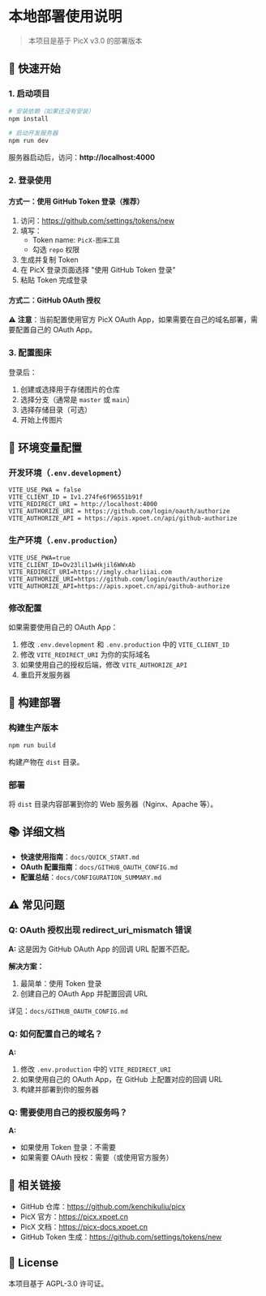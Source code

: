 # 本地部署使用说明

> 本项目是基于 PicX v3.0 的部署版本

## 🚀 快速开始

### 1. 启动项目

```bash
# 安装依赖（如果还没有安装）
npm install

# 启动开发服务器
npm run dev
```

服务器启动后，访问：**http://localhost:4000**

### 2. 登录使用

#### 方式一：使用 GitHub Token 登录（推荐）

1. 访问：https://github.com/settings/tokens/new
2. 填写：
   - Token name: `PicX-图床工具`
   - 勾选 `repo` 权限
3. 生成并复制 Token
4. 在 PicX 登录页面选择 "使用 GitHub Token 登录"
5. 粘贴 Token 完成登录

#### 方式二：GitHub OAuth 授权

⚠️ **注意**：当前配置使用官方 PicX OAuth App，如果需要在自己的域名部署，需要配置自己的 OAuth App。

### 3. 配置图床

登录后：

1. 创建或选择用于存储图片的仓库
2. 选择分支（通常是 `master` 或 `main`）
3. 选择存储目录（可选）
4. 开始上传图片

## 📁 环境变量配置

### 开发环境（`.env.development`）

```env
VITE_USE_PWA = false
VITE_CLIENT_ID = Iv1.274fe6f96551b91f
VITE_REDIRECT_URI = http://localhost:4000
VITE_AUTHORIZE_URI = https://github.com/login/oauth/authorize
VITE_AUTHORIZE_API = https://apis.xpoet.cn/api/github-authorize
```

### 生产环境（`.env.production`）

```env
VITE_USE_PWA=true
VITE_CLIENT_ID=Ov23lil1wHkjil6WWxAb
VITE_REDIRECT_URI=https://imgly.charliiai.com
VITE_AUTHORIZE_URI=https://github.com/login/oauth/authorize
VITE_AUTHORIZE_API=https://apis.xpoet.cn/api/github-authorize
```

### 修改配置

如果需要使用自己的 OAuth App：

1. 修改 `.env.development` 和 `.env.production` 中的 `VITE_CLIENT_ID`
2. 修改 `VITE_REDIRECT_URI` 为你的实际域名
3. 如果使用自己的授权后端，修改 `VITE_AUTHORIZE_API`
4. 重启开发服务器

## 🔧 构建部署

### 构建生产版本

```bash
npm run build
```

构建产物在 `dist` 目录。

### 部署

将 `dist` 目录内容部署到你的 Web 服务器（Nginx、Apache 等）。

## 📚 详细文档

- **快速使用指南**：`docs/QUICK_START.md`
- **OAuth 配置指南**：`docs/GITHUB_OAUTH_CONFIG.md`
- **配置总结**：`docs/CONFIGURATION_SUMMARY.md`

## ⚠️ 常见问题

### Q: OAuth 授权出现 redirect_uri_mismatch 错误

**A:** 这是因为 GitHub OAuth App 的回调 URL 配置不匹配。

**解决方案：**
1. 最简单：使用 Token 登录
2. 创建自己的 OAuth App 并配置回调 URL

详见：`docs/GITHUB_OAUTH_CONFIG.md`

### Q: 如何配置自己的域名？

**A:** 
1. 修改 `.env.production` 中的 `VITE_REDIRECT_URI`
2. 如果使用自己的 OAuth App，在 GitHub 上配置对应的回调 URL
3. 构建并部署到你的服务器

### Q: 需要使用自己的授权服务吗？

**A:** 
- 如果使用 Token 登录：不需要
- 如果需要 OAuth 授权：需要（或使用官方服务）

## 🔗 相关链接

- GitHub 仓库：https://github.com/kenchikuliu/picx
- PicX 官方：https://picx.xpoet.cn
- PicX 文档：https://picx-docs.xpoet.cn
- GitHub Token 生成：https://github.com/settings/tokens/new

## 📝 License

本项目基于 AGPL-3.0 许可证。

